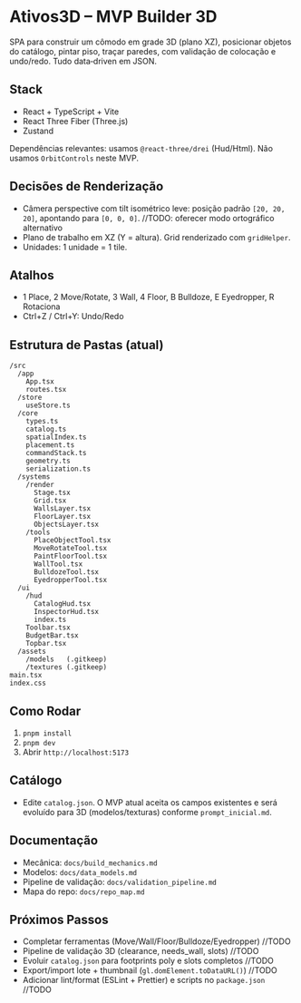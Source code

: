 # Ativos3D – MVP Builder 3D

SPA para construir um cômodo em grade 3D (plano XZ), posicionar objetos do catálogo, pintar piso, traçar paredes, com validação de colocação e undo/redo. Tudo data‑driven em JSON.

## Stack
- React + TypeScript + Vite
- React Three Fiber (Three.js)
- Zustand

Dependências relevantes: usamos `@react-three/drei` (Hud/Html). Não usamos `OrbitControls` neste MVP.

## Decisões de Renderização
- Câmera perspective com tilt isométrico leve: posição padrão `[20, 20, 20]`, apontando para `[0, 0, 0]`. //TODO: oferecer modo ortográfico alternativo
- Plano de trabalho em XZ (Y = altura). Grid renderizado com `gridHelper`.
- Unidades: 1 unidade = 1 tile.

## Atalhos
- 1 Place, 2 Move/Rotate, 3 Wall, 4 Floor, B Bulldoze, E Eyedropper, R Rotaciona
- Ctrl+Z / Ctrl+Y: Undo/Redo

## Estrutura de Pastas (atual)
```
/src
  /app
    App.tsx
    routes.tsx
  /store
    useStore.ts
  /core
    types.ts
    catalog.ts
    spatialIndex.ts
    placement.ts
    commandStack.ts
    geometry.ts
    serialization.ts
  /systems
    /render
      Stage.tsx
      Grid.tsx
      WallsLayer.tsx
      FloorLayer.tsx
      ObjectsLayer.tsx
    /tools
      PlaceObjectTool.tsx
      MoveRotateTool.tsx
      PaintFloorTool.tsx
      WallTool.tsx
      BulldozeTool.tsx
      EyedropperTool.tsx
  /ui
    /hud
      CatalogHud.tsx
      InspectorHud.tsx
      index.ts
    Toolbar.tsx
    BudgetBar.tsx
    Topbar.tsx
  /assets
    /models   (.gitkeep)
    /textures (.gitkeep)
main.tsx
index.css
```

## Como Rodar
1. `pnpm install`
2. `pnpm dev`
3. Abrir `http://localhost:5173`

## Catálogo
- Edite `catalog.json`. O MVP atual aceita os campos existentes e será evoluído para 3D (modelos/texturas) conforme `prompt_inicial.md`.

## Documentação
- Mecânica: `docs/build_mechanics.md`
- Modelos: `docs/data_models.md`
- Pipeline de validação: `docs/validation_pipeline.md`
- Mapa do repo: `docs/repo_map.md`

## Próximos Passos
- Completar ferramentas (Move/Wall/Floor/Bulldoze/Eyedropper) //TODO
- Pipeline de validação 3D (clearance, needs_wall, slots) //TODO
- Evoluir `catalog.json` para footprints poly e slots completos //TODO
- Export/import lote + thumbnail (`gl.domElement.toDataURL()`) //TODO
- Adicionar lint/format (ESLint + Prettier) e scripts no `package.json` //TODO